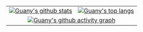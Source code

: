 <table>
  <tbody>
    <tr align="center">
      <td>
        <a href="https://github.com/tlyboy/github-readme-stats">
          <picture>
            <source
              media="(prefers-color-scheme: dark)"
              srcset="https://github-readme-stats.vercel.app/api?username=tlyboy&title_color=3498db&text_color=ecf0f1&icon_color=3498db&bg_color=00000000&hide_border=true&show_icons=true&include_all_commits=true"
            />
            <img
              align="center"
              src="https://github-readme-stats.vercel.app/api?username=tlyboy&title_color=3498db&text_color=121212&icon_color=3498db&bg_color=00000000&hide_border=true&show_icons=true&include_all_commits=true"
              alt="Guany's github stats"
            />
          </picture>
        </a>
      </td>
      <td>
        <a href="https://github.com/tlyboy/github-readme-stats">
          <picture>
            <source
              media="(prefers-color-scheme: dark)"
              srcset="https://github-readme-stats.vercel.app/api/top-langs/?username=tlyboy&title_color=3498db&text_color=ecf0f1&icon_color=3498db&bg_color=00000000&hide_border=true&layout=compact"
            />
            <img
              align="center"
              src="https://github-readme-stats.vercel.app/api/top-langs/?username=tlyboy&title_color=3498db&text_color=121212&icon_color=3498db&bg_color=00000000&hide_border=true&layout=compact"
              alt="Guany's top langs"
            />
          </picture>
        </a>
      </td>
    </tr>
    <tr></tr>
    <tr align="center">
      <td colspan="2">
        <a href="https://github.com/tlyboy/github-readme-activity-graph">
          <picture>
            <source
              media="(prefers-color-scheme: dark)"
              srcset="https://github-readme-activity-graph.vercel.app/graph?username=tlyboy&bg_color=00000000&color=ecf0f1&line=3498db&point=ecf0f1&area=true&hide_border=true"
            />
            <img
              align="center"
              src="https://github-readme-activity-graph.vercel.app/graph?username=tlyboy&bg_color=00000000&color=121212&line=3498db&point=121212&area=true&hide_border=true"
              alt="Guany's github activity graph"
            />
          </picture>
        </a>
      </td>
    </tr>
  </tbody>
</table>
